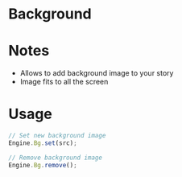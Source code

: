 # Background

# Notes
* Allows to add background image to your story
* Image fits to all the screen

# Usage
```js
// Set new background image
Engine.Bg.set(src);

// Remove background image
Engine.Bg.remove();
```